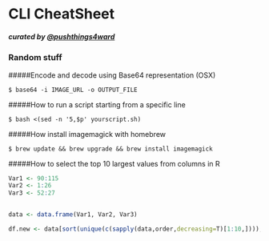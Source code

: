 # CLI CheatSheet
##### curated by [@pushthings4ward](http://www.twitter.com/pushthings4ward)


### Random stuff

#####Encode and decode using Base64 representation (OSX)

```shell
$ base64 -i IMAGE_URL -o OUTPUT_FILE
```

#####How to run a script starting from a specific line

```shell
$ bash <(sed -n '5,$p' yourscript.sh)
```


#####How install imagemagick with homebrew

```shell
$ brew update && brew upgrade && brew install imagemagick
```


#####How to select the top 10 largest values from columns in R

```R
Var1 <- 90:115
Var2 <- 1:26
Var3 <- 52:27


data <- data.frame(Var1, Var2, Var3)

df.new <- data[sort(unique(c(sapply(data,order,decreasing=T)[1:10,]))),]
```